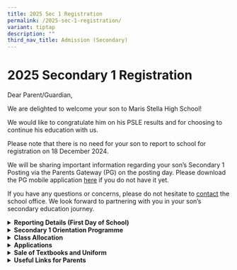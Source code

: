 ```yaml
---
title: 2025 Sec 1 Registration
permalink: /2025-sec-1-registration/
variant: tiptap
description: ""
third_nav_title: Admission (Secondary)
---
```

<h1>2025 Secondary 1 Registration</h1>
<p></p>
<p>Dear Parent/Guardian,</p>
<p>We are delighted to welcome your son to Maris Stella High School!</p>
<p>We would like to congratulate him on his PSLE results and for choosing
to continue his education with us.</p>
<p>Please note that there is no need for your son to report to school for
registration on 18 December 2024.</p>
<p>We will be sharing important information regarding your son’s Secondary
1 Posting via the Parents Gateway (PG) on the posting day. Please download
the PG mobile application <a href="https://pg.moe.edu.sg/forms/sdf" rel="noopener nofollow" target="_blank">here</a> if
you do not have it yet.</p>
<p>If you have any questions or concerns, please do not hesitate to <a href="https://www.marisstellahigh.moe.edu.sg/about-mshs/contact-us/" rel="noopener nofollow" target="_blank">contact</a> the
school office. We look forward to partnering with you in your son’s secondary
education journey.</p>
<div data-type="detailGroup" class="isomer-accordion-group isomer-accordion isomer-accordion-white">
<details class="isomer-details">
<summary><strong>Reporting Details (First Day of School)</strong>
</summary>
<div data-type="detailsContent" class="isomer-details-content">
<p></p>
<ul data-tight="true" class="tight">
<li>
<p>Sec 1s are strongly encouraged to be in school by 7:15 am. Student Leaders
will be in the school compound to assist Sec 1s and guide them to their
respective classrooms.</p>
</li>
<li>
<p>Morning assembly starts at 7:30 am in the Shaw Hall.</p>
</li>
<li>
<p>Attire: Full school uniform and tie, with predominantly white shoes. Students
are allowed to wear their primary school uniform if they have not purchased
our school uniform in time.</p>
</li>
<li>
<p>There is no vegetarian stall in our canteen. Vegetarians may make special
arrangements with our Chinese and Muslim stalls for vegetable dishes during
recess or lunch.</p>
</li>
</ul>
</div>
</details>
</div>
<div data-type="detailGroup" class="isomer-accordion-group isomer-accordion isomer-accordion-white">
<details class="isomer-details">
<summary><strong>Secondary 1 Orientation Programme</strong>
</summary>
<div data-type="detailsContent" class="isomer-details-content">
<p></p>
<p></p>
<table style="minWidth: 175px">
<colgroup>
<col>
<col>
<col>
<col>
<col>
<col>
<col>
</colgroup>
<tbody>
<tr>
<th rowspan="1" colspan="1">
<p>Date</p>
</th>
<th rowspan="1" colspan="1">
<p>2nd Jan</p>
</th>
<th rowspan="1" colspan="1">
<p>3rd Jan</p>
</th>
<th rowspan="1" colspan="1">
<p>6th Jan</p>
</th>
<th rowspan="1" colspan="1">
<p>7th Jan</p>
</th>
<th rowspan="1" colspan="1">
<p>8th Jan</p>
</th>
<th rowspan="1" colspan="1">
<p>9th Jan</p>
</th>
</tr>
<tr>
<td rowspan="1" colspan="1">
<p><strong>Day</strong>
</p>
</td>
<td rowspan="1" colspan="1">
<p>Thursday</p>
</td>
<td rowspan="1" colspan="1">
<p>Friday</p>
</td>
<td rowspan="1" colspan="1">
<p>Monday</p>
</td>
<td rowspan="1" colspan="1">
<p>Tuesday</p>
</td>
<td rowspan="1" colspan="1">
<p>Wednesday</p>
</td>
<td rowspan="1" colspan="1">
<p>Thursday</p>
</td>
</tr>
<tr>
<td rowspan="1" colspan="1">
<p><strong>Reporting Time</strong>
</p>
</td>
<td rowspan="1" colspan="1">
<p>7.25 am</p>
</td>
<td rowspan="1" colspan="1">
<p>7.25 am</p>
</td>
<td rowspan="1" colspan="1">
<p>7.25 am</p>
</td>
<td rowspan="1" colspan="1">
<p>7.25 am</p>
</td>
<td rowspan="1" colspan="1">
<p>7.25 am</p>
</td>
<td rowspan="1" colspan="1">
<p>7.25 am</p>
</td>
</tr>
<tr>
<td rowspan="1" colspan="1">
<p><strong>Dismissal Time</strong>
</p>
</td>
<td rowspan="1" colspan="1">
<p>1.40 pm</p>
</td>
<td rowspan="1" colspan="1">
<p>1.40 pm</p>
</td>
<td rowspan="1" colspan="1">
<p>1.40 pm</p>
</td>
<td rowspan="1" colspan="1">
<p>1.40 pm</p>
</td>
<td rowspan="1" colspan="1">
<p>5.30 pm</p>
</td>
<td rowspan="1" colspan="1">
<p>1.40 pm</p>
</td>
</tr>
<tr>
<td rowspan="1" colspan="1">
<p><strong>Attire</strong>
</p>
</td>
<td rowspan="1" colspan="1">
<p>Full School Uniform with Tie or Primary School Uniform</p>
</td>
<td rowspan="1" colspan="1">
<p>Blue Polo Tee (Mandarin Collar) with White School Pants</p>
</td>
<td rowspan="1" colspan="1">
<p>Blue Polo Tee (Mandarin Collar) with White School Pants</p>
</td>
<td rowspan="1" colspan="1">
<p>PE Attire (Singlet and shorts)</p>
</td>
<td rowspan="1" colspan="1">
<p>PE Attire (Singlet and shorts)</p>
</td>
<td rowspan="1" colspan="1">
<p>Full School Uniform (bring tie)</p>
</td>
</tr>
<tr>
<td rowspan="1" colspan="1">
<p><strong>Things to Bring</strong>
</p>
</td>
<td rowspan="1" colspan="1">
<p>Water Bottle, Stationery, Story book, Sufficient cash for meals and transportation.</p>
<p></p>
<p>A keylock for locker</p>
</td>
<td rowspan="1" colspan="1">
<p>Water Bottle, Stationery, Story book, Sufficient cash for meals and transportation.</p>
<p></p>
<p>A keylock for locker</p>
</td>
<td rowspan="1" colspan="1">
<p>Water Bottle, Stationery, Story book, Sufficient cash for meals and transportation.</p>
<p></p>
<p>A keylock for locker</p>
</td>
<td rowspan="1" colspan="1">
<p>Water Bottle, Stationery, Story book, Sufficient cash for meals and transportation.</p>
<p></p>
<p>A keylock for locker</p>
</td>
<td rowspan="1" colspan="1">
<p>Water Bottle, Stationery, Story book, Sufficient cash for meals and transportation.</p>
<p></p>
<p>A keylock for locker</p>
</td>
<td rowspan="1" colspan="1">
<p>Pack materials according to the Timetable (will be shared during Orientation).</p>
</td>
</tr>
<tr>
<td rowspan="1" colspan="1">
<p><strong>Key Programmes</strong>
</p>
</td>
<td rowspan="1" colspan="1">
<p>Welcoming</p>
<p>Liturgy</p>
<p>Ice Breakers</p>
<p>Form Teacher</p>
<p>Time</p>
</td>
<td rowspan="1" colspan="1">
<p>School Trail</p>
<p>School / Class</p>
<p>Identity</p>
<p>Team Bonding</p>
<p>Games</p>
</td>
<td rowspan="1" colspan="1">
<p>School Trail</p>
<p>School / Class</p>
<p>Identity</p>
<p>Team Bonding</p>
<p>Games</p>
</td>
<td rowspan="1" colspan="1">
<p>Class Bonding Games</p>
<p>School Identity</p>
<p>Trust Activity</p>
<p>House Induction</p>
<p>CCA Roadshow</p>
</td>
<td rowspan="1" colspan="1">
<p>Class Bonding Games</p>
<p>School Identity</p>
<p>Trust Activity</p>
<p>House Induction</p>
<p>CCA Roadshow</p>
</td>
<td rowspan="1" colspan="1">
<p>Normal Lessons</p>
<p>(until 1 pm)</p>
<p>Preparation for</p>
<p>Welcoming</p>
<p>Ceremony (1.40</p>
<p>pm to 5.30 pm)</p>
<p>Welcoming</p>
<p>Ceremony (5.30</p>
<p>pm to 6.30 pm)</p>
</td>
</tr>
</tbody>
</table>
<p>More details on the programme will be shared with the students in the
first day of school.</p>
</div>
</details>
</div>
<div data-type="detailGroup" class="isomer-accordion-group isomer-accordion isomer-accordion-white">
<details class="isomer-details">
<summary><strong>Class Allocation</strong>
</summary>
<div data-type="detailsContent" class="isomer-details-content">
<p></p>
<p>Parent/guardian will receive a Parents Gateway (PG) notification by 30
December 2024 on the son’s/ward’s class allocation. Please click the "CONTACTS"
tab at the bottom and view the class under your son's/ward’s name.</p>
</div>
</details>
</div>
<div data-type="detailGroup" class="isomer-accordion-group isomer-accordion isomer-accordion-white">
<details class="isomer-details">
<summary><strong>Applications</strong>
</summary>
<div data-type="detailsContent" class="isomer-details-content">
<p></p>
<p><strong><u>Third Language</u></strong>
</p>
<ul data-tight="true" class="tight">
<li>
<p>Successful Application</p>
<ul data-tight="true" class="tight">
<li>
<p>Parents/guardians of successful applicants will be informed by the school
via Parents Gateway (PG) by 20 December 2024.</p>
</li>
<li>
<p>Students must confirm the acceptance of the offer and complete the registration
at MOE Language Centre <a href="https://www.moelc.moe.edu.sg/" rel="noopener nofollow" target="_blank">website</a> from
19 Dec 2024, 9:00 am to 02 Jan 2025, 11:59 pm.</p>
</li>
<li>
<p>More information will be provided to the applicants via Parents Gateway
separately.</p>
</li>
</ul>
</li>
</ul>
<p></p>
<ul data-tight="true" class="tight">
<li>
<p>Unsuccessful Application</p>
<ul data-tight="true" class="tight">
<li>
<p>If you have applied and do not receive any PG notification by 20 Dec,
5:00 pm, it means that your application is unsuccessful.</p>
</li>
<li>
<p><u>No further action</u> is required unless you wish to appeal.</p>
<p></p>
</li>
</ul>
</li>
</ul>
<p>For queries on appeal, please email <a href="mailto:msh@moe.edu.sg" rel="noopener nofollow" target="_blank">us</a>.</p>
<p></p>
<p><strong><u>Art Elective Programme (AEP) and Music Elective Programme (MEP)</u></strong>
</p>
<table style="minWidth: 75px">
<colgroup>
<col>
<col>
<col>
</colgroup>
<tbody>
<tr>
<th rowspan="1" colspan="1">
<p></p>
</th>
<th rowspan="1" colspan="1">
<p>AEP</p>
</th>
<th rowspan="1" colspan="1">
<p>MEP</p>
</th>
</tr>
<tr>
<td rowspan="1" colspan="1">
<p>Commitment</p>
</td>
<td rowspan="1" colspan="1">
<p>4 Years + O-Level Higher Art</p>
</td>
<td rowspan="1" colspan="1">
<p>4 Years + O-Level Higher Music</p>
</td>
</tr>
<tr>
<td rowspan="1" colspan="1">
<p>Requirements</p>
</td>
<td rowspan="1" colspan="1">
<p>Competent at making and presenting your art + pass the selection process</p>
</td>
<td rowspan="1" colspan="1">
<p>Competent in performing and/or creating music + able to play at least
1 instrument + pass the selection process</p>
</td>
</tr>
<tr>
<td rowspan="1" colspan="1">
<p>Centres</p>
</td>
<td rowspan="1" colspan="1">
<p>National Junior College</p>
</td>
<td rowspan="1" colspan="1">
<p>Anglo Chinese School (Independent) &amp; Dunman High School</p>
</td>
</tr>
<tr>
<td rowspan="1" colspan="1">
<p>Online application (opens from 02 January to 15 January 2025)</p>
</td>
<td rowspan="1" colspan="1">
<p><a href="https://moe.gov.sg/aep" rel="noopener noreferrer nofollow" target="_blank">https://moe.gov.sg/aep</a>
</p>
</td>
<td rowspan="1" colspan="1">
<p><a href="https://moe.gov.sg/mep" rel="noopener noreferrer nofollow" target="_blank">https://moe.gov.sg/mep</a>
</p>
</td>
</tr>
<tr>
<td rowspan="1" colspan="1">
<p>Interested students can contact teacher-in-charge:</p>
</td>
<td rowspan="1" colspan="1">
<p>Mrs Sylvia Roche <a href="mailto:sylvia_goh@schools.gov.sg" rel="noopener noreferrer nofollow" target="_blank">sylvia_goh@schools.gov.sg</a>
</p>
</td>
<td rowspan="1" colspan="1">
<p>Mr Jeremy Fernandez <a href="fernandez_jeremy_joel@schools.gov.sg" rel="noopener nofollow" target="_blank">fernandez_jeremy_joel@schools.gov.sg</a>
</p>
</td>
</tr>
</tbody>
</table>
<p></p>
<p><strong><u>Financial Assistance Scheme (FAS)</u></strong>
</p>
<ul data-tight="true" class="tight">
<li>
<p>If you have applied for FAS through the primary school of your son and
received approval letter, please scan and email the copy to <a href="mailto:msh@moe.edu.sg" rel="noopener nofollow" target="_blank">us</a>.</p>
</li>
<li>
<p>If you have applied but yet to receive approval or would like to apply
now, please drop us an <a href="mailto:msh@moe.edu.sg" rel="noopener nofollow" target="_blank">email</a> and
we will send you the form to complete.</p>
<p></p>
</li>
</ul>
<p><strong><u>Secondary level School Smart Card (SSC)</u></strong>
</p>
<ul data-tight="true" class="tight">
<li>
<p>All students entering Secondary One in January 2025 will be issued a new
Secondary level School Smart Card (SSC).</p>
</li>
<li>
<p>In the meantime, students can continue to use their Primary level SSCs
for concessionary travel until end April 2025.</p>
</li>
<li>
<p>Students can still use the monthly Concession Pass on their Primary level
SSCs, but they would need to purchase the monthly Concession Pass for Secondary
School students.</p>
</li>
</ul>
<p></p>
<p><strong><u>Personal Learning Device (PLD)</u></strong>
</p>
<ul data-tight="true" class="tight">
<li>
<p>From 2021, all secondary school students are required to get a personal
learning device (PLD) for their learning.</p>
</li>
<li>
<p>We will provide more detailed information e.g. model, pricing and subsidy
during the level briefing on Thursday, 09 Jan 2025.</p>
</li>
</ul>
<p></p>
<p><strong><u>Parent Support Group (PSG)</u></strong>
</p>
<p>Click <a href="https://www.marisstellahigh.moe.edu.sg/about-mshs/our-partners/parent-support-group/" rel="noopener nofollow" target="_blank">here</a> for
more information.</p>
</div>
</details>
</div>
<div data-type="detailGroup" class="isomer-accordion-group isomer-accordion isomer-accordion-white">
<details class="isomer-details">
<summary><strong>Sale of Textbooks and Uniform</strong>
</summary>
<div data-type="detailsContent" class="isomer-details-content">
<h4></h4>
<p>Our school’s books supplier is&nbsp;<strong>Pacific Bookstores Pte Ltd </strong>and<strong> </strong>uniform
supplier is <strong>Shanghai School Uniform</strong>.</p>
<p>For textbook and uniform purchase information, please click <a href="/admission/secondary/admission/textbooks-n-uniform/" rel="noopener nofollow" target="_blank">here</a>.</p>
<p></p>
</div>
</details>
</div>
<div data-type="detailGroup" class="isomer-accordion-group isomer-accordion isomer-accordion-white">
<details class="isomer-details">
<summary><strong>Useful Links for Parents</strong>
</summary>
<div data-type="detailsContent" class="isomer-details-content">
<h4></h4>
<ol data-tight="true" class="tight">
<li>
<p><a href="https://www.moe.gov.sg/secondary/transition-to-secondary" rel="noopener nofollow" target="_blank">Supporting your child in transition to secondary school</a>
</p>
</li>
<li>
<p><a href="https://www.marisstellahigh.moe.edu.sg/rebuilding/" rel="noopener nofollow" target="_blank">MSHS Rebuilding</a>
</p>
</li>
<li>
<p><a href="https://www.marisstellahigh.moe.edu.sg/admission/faqs/" rel="noopener nofollow" target="_blank">FAQs</a>
</p>
</li>
<li>
<p><a href="https://www.marisstellahigh.moe.edu.sg/about-mshs/contact-us/" rel="noopener nofollow" target="_blank">Contact Details (for enquiries)</a>
</p>
</li>
</ol>
<p></p>
</div>
</details>
</div>
<p></p>